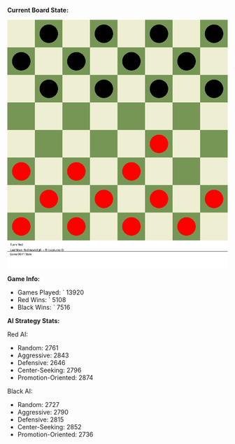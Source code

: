 
**Current Board State:**  
<!-- START_GIF -->
![Checkers Game](./checkers_game.gif)
<!-- END_GIF -->

**Game Info:**  
- Games Played: `<!-- GAMES_PLAYED --> 13920
- Red Wins: `<!-- RED_WINS --> 5108
- Black Wins: `<!-- BLACK_WINS --> 7516

<!-- AI_STATS -->
**AI Strategy Stats:**

Red AI:
- Random: 2761
- Aggressive: 2843
- Defensive: 2646
- Center-Seeking: 2796
- Promotion-Oriented: 2874

Black AI:
- Random: 2727
- Aggressive: 2790
- Defensive: 2815
- Center-Seeking: 2852
- Promotion-Oriented: 2736
